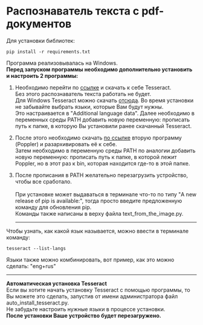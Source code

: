 # Распознаватель текста с pdf-документов

Для установки библиотек: 
```
pip install -r requirements.txt
```


Программа реализовывалась на Windows.<br>
<b>Перед запуском программы необходимо дополнительно установить и настроить 2 программы:</b><br>

1) Необходимо перейти по 
<a href="https://tesseract-ocr.github.io/tessdoc/Installation.html">ссылке</a> и скачать к себе Tesseract.<br>
Без этого распознаватель текста работать не будет.<br> Для Windows Tesseract можно скачать <a href="https://github.com/UB-Mannheim/tesseract/wiki">отсюда</a>.
Во время установки не забывайте выбрать языки, которые Вам будут нужны.<br> Это настраивается в "Additional language data".
Далее необходимо в переменных среды PATH добавить новую переменную: прописать путь к папке, в которую Вы установили ранее скачанный Tesseract.<br>

2) После этого необходимо скачать <a href="https://github.com/oschwartz10612/poppler-windows/releases"> по ссылке</a> вторую программу (Poppler) и разархивировать её к себе.<br>
Затем необходимо в переменную среды PATH по аналогии добавить новую переменную: прописать путь к папке, в которой лежит Poppler, но в этот раз к bin, которая находится где-то в этой папке.<br>

3) После прописания в PATH желательно перезагрузить устройство, чтобы все сработало.<br><br>
При установке может выдаваться в терминале что-то по типу "A new release of pip is available:", тогда просто введите предложенную команду для обновления pip.<br>
Команды также написаны в верху файла text_from_the_image.py.<hr>


Чтобы узнать, как какой язык называется, можно ввести в терминале команду:
```
tesseract --list-langs
```

Языки также можно комбинировать, вот пример, как это можно сделать: "eng+rus"

<hr>
<b>Автоматическая установка Tesseract</b><br>
Если вы хотите начать установку Tesseract с помощью программы, то Вы можете это сделать, запустив от имени администратора файл auto_install_tesseract.py. <br>
Не забудьте настроить нужные языки в процессе установки.<br>
<b>После установки Ваше устройство будет перезагружено.</b>

